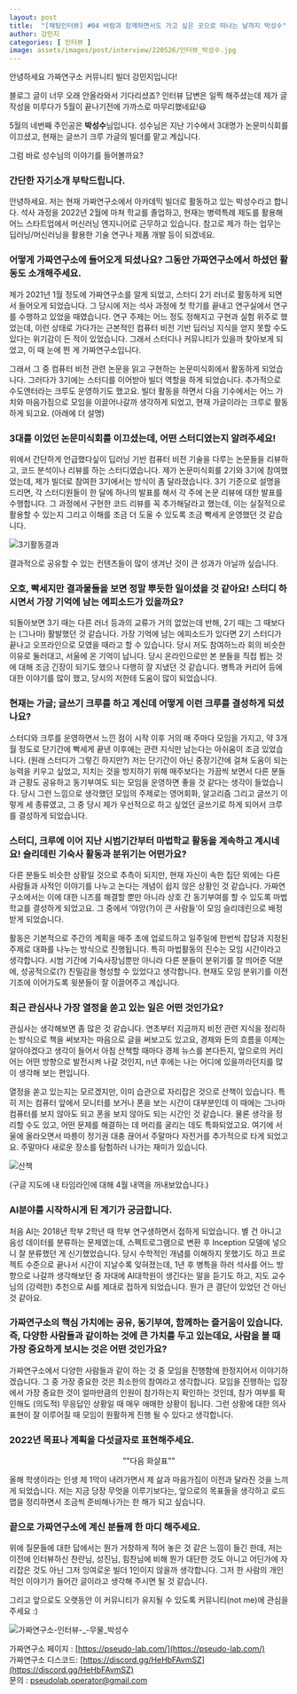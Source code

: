 ```yaml
---
layout: post
title:  "[채팅인터뷰] #04 바람과 함께하면서도 가고 싶은 곳으로 떠나는 날까지 박성수"
author: 강민지
categories: [ 인터뷰 ]
image: assets/images/post/interview/220526/인터뷰_박성수.jpg
---
```


안녕하세요 가짜연구소 커뮤니티 빌더 강민지입니다!  

블로그 글이 너무 오래 안올라와서 기다리셨죠? 인터뷰 답변은 일찍 해주셨는데 제가 글 작성을 미루다가 5월이 끝나기전에 가까스로 마무리했네요!😃

5월의 네번째 주인공은 **박성수**님입니다. 성수님은 지난 기수에서 3대명가 논문미식회를 이끄셨고, 현재는 글쓰기 크루 가글의 빌더를 맡고 계십니다.

그럼 바로 성수님의 이야기를 들어볼까요?


### 간단한 자기소개 부탁드립니다.

안녕하세요. 저는 현재 가짜연구소에서 아카데믹 빌더로 활동하고 있는 박성수라고 합니다. 석사 과정을 2022년 2월에 마쳐 학교를 졸업하고, 현재는 병력특례 제도를 활용해 어느 스타트업에서 머신러닝 엔지니어로 근무하고 있습니다. 참고로 제가 하는 업무는 딥러닝/머신러닝을 활용한 기술 연구나 제품 개발 등이 되겠네요. 



### 어떻게 가짜연구소에 들어오게 되셨나요? 그동안 가짜연구소에서 하셨던 활동도 소개해주세요.

제가 2021년 1월 정도에 가짜연구소를 알게 되었고, 스터디 2기 러너로 활동하게 되면서 들어오게 되었습니다. 그 당시에 저는 석사 과정에 첫 학기를 끝내고 연구실에서 연구를 수행하고 있었을 때였습니다. 연구 주제는 어느 정도 정해지고 구현과 실험 위주로 했었는데, 이런 상태로 가다가는 근본적인 컴퓨터 비전 기반 딥러닝 지식을 얻지 못할 수도 있다는 위기감이 든 적이 있었습니다. 그래서 스터디나 커뮤니티가 있을까 찾아보게 되었고, 이 때 눈에 띈 게 가짜연구소입니다. 

그래서 그 중 컴퓨터 비전 관련 논문을 읽고 구현하는 논문미식회에서 활동하게 되었습니다. 그러다가 3기에는 스터디를 이어받아 빌더 역할을 하게 되었습니다. 추가적으로 수도엔터라는 크루도 운영하기도 했고요. 빌더 활동을 하면서 다음 기수에서는 어느 가치와 마음가짐으로 모임을 이끌어나갈까 생각하게 되었고, 현재 가글이라는 크루로 활동하게 되고요. (아래에 더 설명)


### 3대를 이었던 논문미식회를 이끄셨는데, 어떤 스터디였는지 알려주세요!

위에서 간단하게 언급했다싶이 딥러닝 기반 컴퓨터 비전 기술을 다루는 논문들을 리뷰하고, 코드 분석이나 리뷰를 하는 스터디였습니다. 제가 논문미식회를 2기와 3기에 참여했었는데, 제가 빌더로 참여한 3기에서는 방식이 좀 달라졌습니다. 3기 기준으로 설명을 드리면, 각 스터디원들이 한 달에 하나의 발표를 해서 각 주에 논문 리뷰에 대한 발표를 수행합니다. 그 과정에서 구현한 코드 리뷰를 꼭 추가해달라고 했는데, 이는 실질적으로 활용할 수 있는지 그리고 이해를 조금 더 도울 수 있도록 조금 빡세게 운영했던 것 같습니다.

![3기활동결과](https://user-images.githubusercontent.com/71136942/170478669-0642a442-dddf-4342-91d1-e5a7a4daf41f.png)

결과적으로 공유할 수 있는 컨텐츠들이 많이 생겨난 것이 큰 성과가 아닐까 싶습니다.


### 오호, 빡세지만 결과물들을 보면 정말 뿌듯한 일이셨을 것 같아요! 스터디 하시면서 가장 기억에 남는 에피소드가 있을까요?

되돌아보면 3기 때는 다른 러너 등과의 교류가 거의 없었는데 반해, 2기 때는 그 때보다는 (그나마) 활발했던 것 같습니다. 가장 기억에 남는 에피소드가 있다면 2기 스터디가 끝나고 오프라인으로 모였을 때라고 할 수 있습니다. 당시 저도 참여하느라 회의 비슷한 이유로 둘러대고, 서울에 온 기억이 납니다. 당시 온라인으로만 본 분들을 직접 뵙는 것에 대해 조금 긴장이 되기도 했으나 다행히 잘 지냈던 것 같습니다. 병특과 커리어 등에 대한 이야기를 많이 했고, 당시의 저한테 도움이 많이 되었습니다.


### 현재는 가글; 글쓰기 크루를 하고 계신데 어떻게 이런 크루를 결성하게 되셨나요?

스터디와 크루를 운영하면서 느낀 점이 시작 이후 거의 매 주마다 모임을 가지고, 약 3개월 정도로 단기간에 빡세게 끝낸 이후에는 관련 지식만 남는다는 아쉬움이 조금 있었습니다. (원래 스터디가 그렇긴 하지만?) 저는 단기간이 아닌 중장기간에 걸쳐 도움이 되는 능력을 키우고 싶었고, 지치는 것을 방지하기 위해 매주보다는 가끔씩 보면서 다른 분들과 근황도 공유하고 동기부여도 되는 모임을 운영하면 좋을 것 같다는 생각이 들었습니다. 당시 그런 느낌으로 생각했던 모임의 주제로는 영어회화, 알고리즘 그리고 글쓰기 이렇게 세 종류였고, 그 중 당시 제가 우선적으로 하고 싶었던 글쓰기로 하게 되어서 크루를 결성하게 되었습니다.



### 스터디, 크루에 이어 지난 시범기간부터 마법학교 활동을 계속하고 계시네요! 슬리데린 기숙사 활동과 분위기는 어떤가요?

다른 분들도 비슷한 상황일 것으로 추측이 되지만, 현재 자신이 속한 집단 외에는 다른 사람들과 사적인 이야기를 나누고 논다는 개념이 쉽지 않은 상황인 것 같습니다. 가짜연구소에서는 이에 대한 니즈를 해결할 뿐만 아니라 상호 간 동기부여를 할 수 있도록 마법학교를 결성하게 되었고요. 그 중에서 ‘야망(?)이 큰 사람들’이 모임 슬리데린으로 배정받게 되었습니다. 

활동은 기본적으로 주간의 계획을 매주 초에 업로드하고 일주일에 한번씩 잡담과 지정된 주제로 대화를 나누는 방식으로 진행됩니다. 특히 마법활동의 진수는 모임 시간이라고 생각합니다. 시범 기간에 기숙사장님뿐만 아니라 다른 분들이 분위기를 잘 띄어준 덕분에, 성공적으로(?) 친밀감을 형성할 수 있었다고 생각합니다. 현재도 모임 분위기를 이전 기조에 이어가도록 윗분들이 잘 이끌어주고 계십니다.


### 최근 관심사나 가장 열정을 쏟고 있는 일은 어떤 것인가요?

관심사는 생각해보면 좀 많은 것 같습니다. 연초부터 지금까지 비전 관련 지식을 정리하는 방식으로 책을 써보자는 마음으로 글을 써보고도 있고요, 경제와 돈의 흐름을 이제는 알아야겠다고 생각이 들어서 아침 산책할 때마다 경제 뉴스를 본다든지, 앞으로의 커리어는 어떤 방향으로 발전시켜 나갈 것인지, n년 후에는 나는 어디에 있을까라던지를 많이 생각해 보는 편입니다.

열정을 쏟고 있는지는 모르겠지만, 이미 습관으로 자리잡은 것으로 산책이 있습니다. 특히 저는 컴퓨터 앞에서 모니터를 보거나 폰을 보는 시간이 대부분인데 이 때에는 그나마 컴퓨터를 보지 않아도 되고 폰을 보지 않아도 되는 시간인 것 같습니다. 물론 생각을 정리할 수도 있고, 어떤 문제를 해결하는 데 머리를 굴리는 데도 특화되었고요. 여기에 서울에 올라오면서 따릉이 정기권 대충 끊어서 주말마다 자전거를 추가적으로 타게 되었고요. 주말마다 새로운 장소를 탐험하러 나가는 재미가 있습니다.

![산책](https://user-images.githubusercontent.com/71136942/170478871-4f8c51af-a8d1-4e6b-bf45-392d538e9699.png)

(구글 지도에 내 타임라인에 대해 4월 내역을 꺼내보았습니다.)


### AI분야를 시작하시게 된 계기가 궁금합니다.

처음 AI는 2018년 학부 2학년 때 학부 연구생하면서 접하게 되었습니다. 별 건 아니고 음성 데이터를 분류하는 문제였는데, 스펙트로그램으로 변환 후 Inception 모델에 넣으니 잘 분류했던 게 신기했었습니다. 당시 수학적인 개념를 이해하지 못했기도 하고 프로젝트 수준으로 끝나서 시간이 지날수록 잊혀졌는데, 1년 후 병특을 하러 석사를 어느 방향으로 나갈까 생각해보던 중 자대에 AI대학원이 생긴다는 말을 듣기도 하고, 지도 교수님의 (강력한) 추천으로 AI를 제대로 접하게 되었습니다. 뭔가 큰 결단이 있었던 건 아닌 것 같아요.



### 가짜연구소의 핵심 가치에는 공유, 동기부여, 함께하는 즐거움이 있습니다. 즉, 다양한 사람들과 같이하는 것에 큰 가치를 두고 있는데요, 사람을 볼 때 가장 중요하게 보시는 것은 어떤 것인가요?

가짜연구소에서 다양한 사람들과 같이 하는 것 중 모임을 진행함에 한정지어서 이야기하겠습니다.  그 중 가장 중요한 것은 최소한의 참여라고 생각합니다. 모임을 진행하는 입장에서 가장 중요한 것이 얼마만큼의 인원이 참가하는지 확인하는 것인데, 참가 여부를 확인해도 (의도적) 무응답인 상황일 때 매우 애매한 상황이 됩니다. 그런 상황에 대한 의사 표현이 잘 이루어질 때 모임이 원활하게 진행 될 수 있다고 생각합니다.



### 2022년 목표나 계획을 다섯글자로 표현해주세요.

<center>""다음 화살표""</center>

올해 학생이라는 인생 제 1막이 내려가면서 제 삶과 마음가짐이 이전과 달라진 것을 느끼게 되었습니다. 저는 지금 당장 무엇을 이루기보다는, 앞으로의 목표들을 생각하고 로드맵을 정리하면서 조금씩 준비해나가는 한 해가 되고 싶습니다.



### 끝으로 가짜연구소에 계신 분들께 한 마디 해주세요.

위에 질문들에 대한 답에서는 뭔가 거창하게 적어 놓은 것 같은 느낌이 들긴 한데, 저는 이전에 인터뷰하신 찬란님, 성진님, 힘찬님에 비해 뭔가 대단한 것도 아니고 어딘가에 자리잡은 것도 아닌 그저 잉여로운 빌더 1인이지 않을까 생각합니다. 그저 한 사람의 개인적인 이야기가 들어간 글이라고 생각해 주시면 될 것 같습니다.

그리고 앞으로도 오랫동안 이 커뮤니티가 유지될 수 있도록 커뮤니티(not me)에 관심을 주세요 :)



![가짜연구소-인터뷰-_-무물_박성수](https://user-images.githubusercontent.com/71136942/170480299-dc58740f-fda1-49bc-b01f-4fd384d4cbf9.png)



가짜연구소 페이지 : [https://pseudo-lab.com/](https://pseudo-lab.com/)  
가짜연구소 디스코드: [https://discord.gg/HeHbFAvmSZ](https://discord.gg/HeHbFAvmSZ)  
문의 : pseudolab.operator@gmail.com
